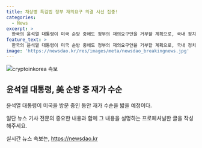 ```yaml
---
title: 채상병 특검법 정부 재의요구 의결 시선 집중!
categories:
  - News
excerpt: >
  한국의 윤석열 대통령이 미국 순방 중에도 정부의 재의요구안을 거부할 계획으로, 국내 정치가 뜨거운 갈등 상황이 진행 중이다. 채상병 특검법 재의요구안에 대한 논란이 계속되고, 정부와 여당은 법안을 위헌적으로 여기고 국회 재논의를 요구 중이다. 반면 야당은 수사 결과에 반발하며 정부의 재의요구를 비난하고 있으며, 현재의 정치적 대립은 계속될 전망이다.
feature_text: >
  한국의 윤석열 대통령이 미국 순방 중에도 정부의 재의요구안을 거부할 계획으로, 국내 정치가 뜨거운 갈등 상황이 진행 중이다. 채상병 특검법 재의요구안에 대한 논란이 계속되고, 정부와 여당은 법안을 위헌적으로 여기고 국회 재논의를 요구 중이다. 반면 야당은 수사 결과에 반발하며 정부의 재의요구를 비난하고 있으며, 현재의 정치적 대립은 계속될 전망이다.
image: 'https://newsdao.kr/res/images/meta/newsdao_breakingnews.jpg'
---
```


<p><img src="https://newsdao.kr/res/images/meta/newsdao_breakingnews.jpg" alt="cryptoinkorea 속보" /></p>

<h2 data-ke-size="size26">윤석열 대통령, 美 순방 중 재가 수순</h2>

<p data-ke-size="size16">윤석열 대통령이 미국을 방문 중인 동안 재가 수순을 밟을 예정이다.</p>

<p>일단 뉴스 기사 전문의 중요한 내용과 함께 그 내용을 설명하는 프로페셔널한 글을 작성해주세요.</p>
실시간 뉴스 속보는, <a href="https://newsdao.kr" rel="dofollow">https://newsdao.kr</a>


